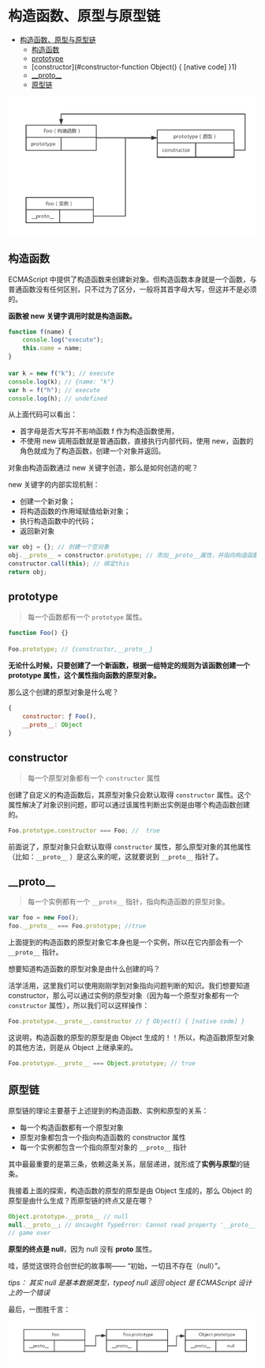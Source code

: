 # 构造函数、原型与原型链

<!-- TOC -->

- [构造函数、原型与原型链](#构造函数原型与原型链)
    - [构造函数](#构造函数)
    - [prototype](#prototype)
    - [constructor](#constructor-function Object() { [native code] }1)
    - [\_\_proto\_\_](#\_\_proto\_\_)
    - [原型链](#原型链)

<!-- /TOC -->

![image](../../images/201801/构造函数、原型、实例.png)

## 构造函数

ECMAScript 中提供了构造函数来创建新对象。但构造函数本身就是一个函数，与普通函数没有任何区别，只不过为了区分，一般将其首字母大写，但这并不是必须的。

**函数被 new 关键字调用时就是构造函数。**

```js
function f(name) {
    console.log("execute");
    this.name = name;
}

var k = new f("k"); // execute
console.log(k); // {name: "k"}
var h = f("h"); // execute
console.log(h); // undefined
```

从上面代码可以看出：

* 首字母是否大写并不影响函数 f 作为构造函数使用，
* 不使用 new 调用函数就是普通函数，直接执行内部代码，使用 new，函数的角色就成为了构造函数，创建一个对象并返回。

对象由构造函数通过 new 关键字创造，那么是如何创造的呢？

new 关键字的内部实现机制：

* 创建一个新对象；
* 将构造函数的作用域赋值给新对象；
* 执行构造函数中的代码；
* 返回新对象

```js
var obj = {}; // 创建一个空对象
obj.__proto__ = constructor.prototype; // 添加__proto__属性，并指向构造函数的 prototype 属性。
constructor.call(this); // 绑定this
return obj;
```


## prototype

> 每一个函数都有一个 `prototype` 属性。

```js
function Foo() {}

Foo.prototype; // {constructor,__proto__}
```

**无论什么时候，只要创建了一个新函数，根据一组特定的规则为该函数创建一个 prototype 属性，这个属性指向函数的原型对象。**

那么这个创建的原型对象是什么呢？

```js
{
    constructor: ƒ Foo(),
    __proto__: Object
}
```

## constructor

> 每一个原型对象都有一个 `constructor` 属性

创建了自定义的构造函数后，其原型对象只会默认取得 `constructor` 属性。这个属性解决了对象识别问题，即可以通过该属性判断出实例是由哪个构造函数创建的。

<!-- 其中 constructor 指向当前构造函数；`__proto__` 指向 Object.prototype。 -->

```js
Foo.prototype.constructor === Foo; //  true
```

前面说了，原型对象只会默认取得 `constructor` 属性，那么原型对象的其他属性（比如：`__proto__` ）是这么来的呢，这就要说到 `__proto__` 指针了。

<!-- **原来函数的原型的原型竟然是 Object 的原型！！！！** -->

## \_\_proto\_\_

> 每一个实例都有一个 `__proto__` 指针，指向构造函数的原型对象。

```js
var foo = new Foo();
foo.__proto__ === Foo.prototype; //true
```

上面提到的构造函数的原型对象它本身也是一个实例，所以在它内部会有一个 `__proto__` 指针。

想要知道构造函数的原型对象是由什么创建的吗？

活学活用，这里我们可以使用刚刚学到对象指向问题判断的知识。我们想要知道 constructor，那么可以通过实例的原型对象（因为每一个原型对象都有一个 `constructor` 属性），所以我们可以这样操作：

```js
Foo.prototype.__proto__.constructor // ƒ Object() { [native code] }
```

这说明，构造函数的原型的原型是由 Object 生成的！！所以，构造函数原型对象的其他方法，则是从 Object 上继承来的。

```js
Foo.prototype.__proto__ === Object.prototype; // true
```

## 原型链

原型链的理论主要基于上述提到的构造函数、实例和原型的关系：
- 每一个构造函数都有一个原型对象
- 原型对象都包含一个指向构造函数的 constructor 属性
- 每一个实例都包含一个指向原型对象的 `__proto__` 指针

其中最最重要的是第三条，依赖这条关系，层层递进，就形成了**实例与原型**的链条。





我接着上面的探索，构造函数的原型的原型是由 Object 生成的，那么 Object 的原型是由什么生成？而原型链的终点又是在哪？

```js
Object.prototype.__proto__ // null
null.__proto__; // Uncaught TypeError: Cannot read property '__proto__' of null
// game over
```

**原型的终点是 null**，因为 null 没有 **__proto__** 属性。

哇，感觉这很符合创世纪的故事啊—— “初始，一切且不存在（null）”。

_tips： 其实 null 是基本数据类型，typeof null 返回 object 是 ECMAScript 设计上的一个错误_


最后，一图胜千言：
![image](../../images/201801/原型链.png)


<!-- 关于 Function.**proto**===Function.prototype 的问题,
是不是可以说 Function 也是 Function 本身的一个实例呢？这个具体该怎么理解 js 这种设计理念呢，Function 是不是既充当鸡又充当蛋呢。。。 -->
